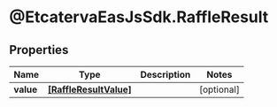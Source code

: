 # @EtcatervaEasJsSdk.RaffleResult

## Properties
Name | Type | Description | Notes
------------ | ------------- | ------------- | -------------
**value** | [**[RaffleResultValue]**](RaffleResultValue.md) |  | [optional] 


